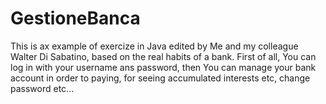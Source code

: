 # GestioneBanca
This is ax example of exercize in Java edited by Me and my colleague Walter Di Sabatino,
based on the real habits of a bank.
First of all, You can log in with your username ans password, then You can manage 
your bank account in order to paying, for seeing accumulated interests etc, change password etc...
